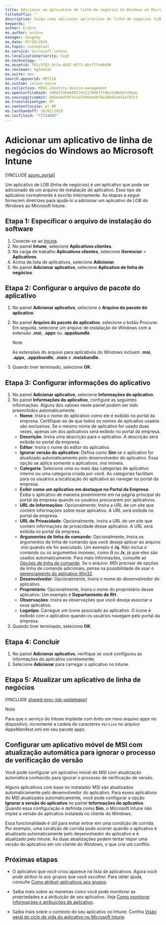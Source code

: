 ```yaml
---
title: Adicionar um aplicativo de linha de negócios do Windows ao Microsoft Intune
titleSuffix: ''
description: Saiba como adicionar aplicativos de linha de negócios (LOB) do Windows usando o Microsoft Intune.
keywords: ''
author: Erikre
ms.author: erikre
manager: dougeby
ms.date: 07/29/2019
ms.topic: conceptual
ms.service: microsoft-intune
ms.localizationpriority: high
ms.technology: ''
ms.assetid: f81c5f82-5cfa-4b97-9f73-d6cf77c06896
ms.reviewer: mghadial
ms.suite: ems
search.appverid: MET150
ms.custom: intune-azure
ms.collection: M365-identity-device-management
ms.openlocfilehash: 3d9b579e944827e511700073f0b3348b5ef20adc
ms.sourcegitcommit: 88b6e6d70f5fa15708e640f6e20b97a442ef07c5
ms.translationtype: HT
ms.contentlocale: pt-BR
ms.lasthandoff: 10/02/2019
ms.locfileid: "71724692"
---
```

# <a name="add-a-windows-line-of-business-app-to-microsoft-intune"></a>Adicionar um aplicativo de linha de negócios do Windows ao Microsoft Intune

[!INCLUDE [azure_portal](../includes/azure_portal.md)]

Um aplicativo de LOB (linha de negócios) é um aplicativo que pode ser adicionado de um arquivo de instalação do aplicativo. Esse tipo de aplicativo normalmente é escrito internamente. As etapas a seguir fornecem diretrizes para ajudá-lo a adicionar um aplicativo de LOB do Windows ao Microsoft Intune.

## <a name="step-1-specify-the-software-setup-file"></a>Etapa 1: Especificar o arquivo de instalação do software

1. Conecte-se ao [Intune](https://go.microsoft.com/fwlink/?linkid=2090973).
3. No painel **Intune**, selecione **Aplicativos clientes**.
4. Na carga de trabalho **Aplicativos clientes**, selecione **Gerenciar** > **Aplicativos**.
5. Acima da lista de aplicativos, selecione **Adicionar**.
6. No painel **Adicionar aplicativo**, selecione **Aplicativo de linha de negócios**.

## <a name="step-2-configure-the-app-package-file"></a>Etapa 2: Configurar o arquivo de pacote do aplicativo

1. No painel **Adicionar aplicativo**, selecione o **Arquivo do pacote do aplicativo**.
2. No painel **Arquivo do pacote do aplicativo**, selecione o botão Procurar. Em seguida, selecione um arquivo de instalação do Windows com a extensão **.msi**, **.appx** ou **.appxbundle**.

    > [!NOTE]
    > As extensões do arquivo para aplicativos do Windows incluem **.msi**, **.appx**, **.appxbundle**, **.msix** e **.msixbundle**.  

1. Quando tiver terminado, selecione **OK**.


## <a name="step-3-configure-app-information"></a>Etapa 3: Configurar informações do aplicativo

1. No painel **Adicionar aplicativo**, selecione **Informações do aplicativo**.
2. No painel **Informações do aplicativo**, configure as seguintes informações. Alguns dos valores neste painel podem ser sido preenchidos automaticamente.
    - **Nome**: Insira o nome do aplicativo como ele é exibido no portal da empresa. Certifique-se de que todos os nomes de aplicativo usados são exclusivos. Se o mesmo nome de aplicativo for usado duas vezes, apenas um dos aplicativos será exibido no portal da empresa.
    - **Descrição**: Insira uma descrição para o aplicativo. A descrição será exibida no portal da empresa.
    - **Editor**: Insira o nome do editor do aplicativo.
    - **Ignorar versão do aplicativo**: Defina como **Sim** se o aplicativo for atualizado automaticamente pelo desenvolvedor do aplicativo. Essa opção se aplica somente a aplicativos .msi móveis.
    - **Categoria**: Selecione uma ou mais das categorias de aplicativo interno ou uma categoria criada por você. As categorias facilitam para os usuários a localização do aplicativo ao navegar no portal da empresa.
    - **Exibir como um aplicativo em destaque no Portal da Empresa**: Exiba o aplicativo de maneira proeminente em na página principal do portal da empresa quando os usuários procurarem por aplicativos.
    - **URL de Informações**: Opcionalmente, Insira a URL de um site que contém informações sobre esse aplicativo. A URL será exibida no portal da empresa.
    - **URL de Privacidade**: Opcionalmente, Insira a URL de um site que contém informações de privacidade desse aplicativo. A URL será exibida no portal da empresa.
    - **Argumentos de linha de comando**: Opcionalmente, Insira os argumentos de linha de comando que você deseja aplicar ao arquivo .msi quando ele for executado.  Um exemplo é **/q**. Não inclua o comando ou os argumentos msiexec, como **/i** ou **/x**, já que eles são usados automaticamente. Para mais informações, consulte as [Opções de linha de comando](https://docs.microsoft.com/windows/desktop/Msi/command-line-options). Se o arquivo .MSI precisar de opções de linha de comando adicionais, pense na possibilidade de usar o [gerenciamento do aplicativo Win32](app-management.md).
    - **Desenvolvedor**: Opcionalmente, Insira o nome do desenvolvedor do aplicativo.
    - **Proprietário**: Opcionalmente, Insira o nome do proprietário desse aplicativo. Um exemplo é **Departamento de RH**.
    - **Observações**: Insira as observações que você deseja associar a esse aplicativo.
    - **Logotipo**: Carregue um ícone associado ao aplicativo. O ícone é exibido com o aplicativo quando os usuários navegam pelo portal da empresa.
3. Quando tiver terminado, selecione **OK**.

## <a name="step-4-finish-up"></a>Etapa 4: Concluir

1. No painel **Adicionar aplicativo**, verifique se você configurou as informações do aplicativo corretamente.
2. Selecione **Adicionar** para carregar o aplicativo no Intune.

## <a name="step-5-update-a-line-of-business-app"></a>Etapa 5: Atualizar um aplicativo de linha de negócios

[!INCLUDE [shared-proc-lob-updateapp](../includes/shared-proc-lob-updateapp.md)]

   > [!NOTE]
   > Para que o serviço do Intune implante com êxito um novo arquivo appx no dispositivo, incremente a cadeia de caracteres `Version` no arquivo AppxManifest.xml em seu pacote appx.
    
## <a name="configure-a-self-updating-mobile-msi-app-to-ignore-the-version-check-process"></a>Configurar um aplicativo móvel de MSI com atualização automática para ignorar o processo de verificação de versão

Você pode configurar um aplicativo móvel do MSI com atualização automática conhecido para ignorar o processo de verificação de versão. 

Alguns aplicativos com base no instalador MSI são atualizados automaticamente pelo desenvolvedor do aplicativo. Para esses aplicativos do MSI atualizados automaticamente, você pode configurar a opção **Ignorar a versão do aplicativo** no painel **Informações do aplicativo**. Quando essa configuração é definida como **Sim**, o Microsoft Intune não impõe a versão do aplicativo instalada no cliente do Windows. 

Essa funcionalidade é útil para evitar entrar em uma condição de corrida. Por exemplo, uma condição de corrida pode ocorrer quando o aplicativo é atualizado automaticamente pelo desenvolvedor do aplicativo e é atualizado pelo Intune. As duas atualizações podem tentar impor uma versão do aplicativo em um cliente do Windows, o que cria um conflito.

## <a name="next-steps"></a>Próximas etapas

- O aplicativo que você criou aparece na lista de aplicativos. Agora você pode atribuí-lo aos grupos que você escolher. Para obter ajuda, consulte [Como atribuir aplicativos aos grupos](apps-deploy.md).

- Saiba mais sobre as maneiras como você pode monitorar as propriedades e a atribuição de seu aplicativo. Veja [Como monitorar informações e atribuições de aplicativo](apps-monitor.md).

- Saiba mais sobre o contexto do seu aplicativo no Intune. Confira [Visão geral do ciclo de vida do aplicativo no Microsoft Intune](app-lifecycle.md).
